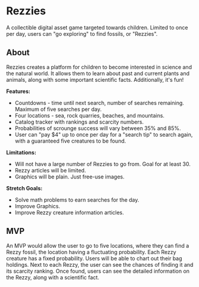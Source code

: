 # Rezzies 

A collectible digital asset game targeted towards children. Limited to once per day, users can "go exploring" to find fossils, or "Rezzies". 

## About

Rezzies creates a platform for children to become interested in science and the natural world. It allows them to learn about past and current plants and animals, along with some important scientific facts. Additionally, it's fun!

**Features:** 

+ Countdowns - time until next search, number of searches remaining. Maximum of five searches per day.
+ Four locations - sea, rock quarries, beaches, and mountains.
+ Catalog tracker with rankings and scarcity numbers.
+ Probabilities of scrounge success will vary between 35% and 85%.
+ User can "pay $4" up to once per day for a "search tip" to search again, with a guaranteed five creatures to be found.

**Limitations:**

+ Will not have a large number of Rezzies to go from. Goal for at least 30.
+ Rezzy articles will be limited.
+ Graphics will be plain. Just free-use images. 

**Stretch Goals:**

+ Solve math problems to earn searches for the day.
+ Improve Graphics.
+ Improve Rezzy creature information articles. 

## MVP

An MVP would allow the user to go to five locations, where they can find a Rezzy fossil, the location having a fluctuating probability. Each Rezzy creature has a fixed probability. Users will be able to chart out their bag holdings. Next to each Rezzy, the user can see the chances of finding it and its scarcity ranking. Once found, users can see the detailed information on the Rezzy, along with a scientific fact. 
